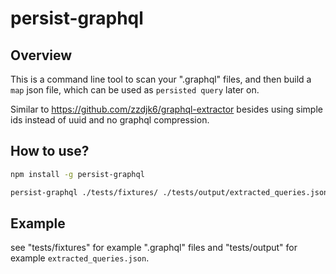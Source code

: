 # persist-graphql

## Overview

This is a command line tool to scan your ".graphql" files, and then build a `map` json file, which can be used as `persisted query` later on.

Similar to https://github.com/zzdjk6/graphql-extractor besides using simple ids instead of uuid and no graphql compression.

## How to use?

```bash
npm install -g persist-graphql

persist-graphql ./tests/fixtures/ ./tests/output/extracted_queries.json
```

## Example

see "tests/fixtures" for example ".graphql" files and "tests/output" for example `extracted_queries.json`.
